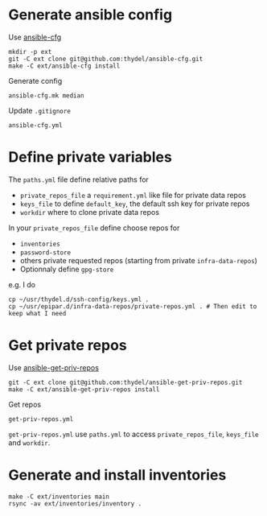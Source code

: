 # Generate ansible config

[ansible-cfg]: https://github.com/thydel/ansible-cfg "github.com repo"

Use [ansible-cfg][]

```
mkdir -p ext
git -C ext clone git@github.com:thydel/ansible-cfg.git
make -C ext/ansible-cfg install
```

Generate config

```
ansible-cfg.mk median
```

Update `.gitignore`

```
ansible-cfg.yml
```

# Define private variables

The `paths.yml` file define relative paths for

- `private_repos_file` a `requirement.yml` like file for private data repos
- `keys_file` to define `default_key`, the default ssh key for private repos
- `workdir` where to clone private data repos

In your `private_repos_file` define choose repos for

- `inventories`
- `password-store` 
- others private requested repos (starting from private `infra-data-repos`)
- Optionnaly define `gpg-store`

e.g. I do

```
cp ~/usr/thydel.d/ssh-config/keys.yml .
cp ~/usr/epipar.d/infra-data-repos/private-repos.yml . # Then edit to keep what I need
```

# Get private repos

[ansible-get-priv-repos]: https://github.com/thydel/ansible-get-priv-repos "github.com repo"

Use [ansible-get-priv-repos][]

```
git -C ext clone git@github.com:thydel/ansible-get-priv-repos.git
make -C ext/ansible-get-priv-repos install
```

Get repos

```
get-priv-repos.yml
```

`get-priv-repos.yml` use `paths.yml` to access `private_repos_file`,
`keys_file` and `workdir`.


# Generate and install inventories

```
make -C ext/inventories main
rsync -av ext/inventories/inventory .
```
